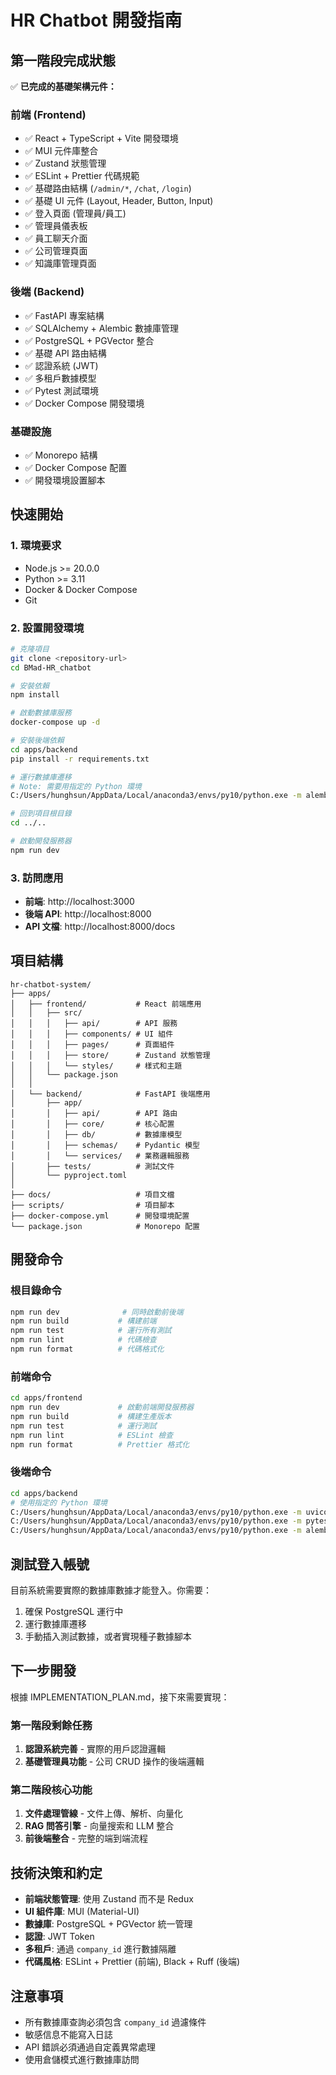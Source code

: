 # HR Chatbot 開發指南

## 第一階段完成狀態

✅ **已完成的基礎架構元件：**

### 前端 (Frontend)
- ✅ React + TypeScript + Vite 開發環境
- ✅ MUI 元件庫整合
- ✅ Zustand 狀態管理
- ✅ ESLint + Prettier 代碼規範
- ✅ 基礎路由結構 (`/admin/*`, `/chat`, `/login`)
- ✅ 基礎 UI 元件 (Layout, Header, Button, Input)
- ✅ 登入頁面 (管理員/員工)
- ✅ 管理員儀表板
- ✅ 員工聊天介面
- ✅ 公司管理頁面
- ✅ 知識庫管理頁面

### 後端 (Backend)
- ✅ FastAPI 專案結構
- ✅ SQLAlchemy + Alembic 數據庫管理
- ✅ PostgreSQL + PGVector 整合
- ✅ 基礎 API 路由結構
- ✅ 認證系統 (JWT)
- ✅ 多租戶數據模型
- ✅ Pytest 測試環境
- ✅ Docker Compose 開發環境

### 基礎設施
- ✅ Monorepo 結構
- ✅ Docker Compose 配置
- ✅ 開發環境設置腳本

## 快速開始

### 1. 環境要求

- Node.js >= 20.0.0
- Python >= 3.11
- Docker & Docker Compose
- Git

### 2. 設置開發環境

```bash
# 克隆項目
git clone <repository-url>
cd BMad-HR_chatbot

# 安裝依賴
npm install

# 啟動數據庫服務
docker-compose up -d

# 安裝後端依賴
cd apps/backend
pip install -r requirements.txt

# 運行數據庫遷移
# Note: 需要用指定的 Python 環境
C:/Users/hunghsun/AppData/Local/anaconda3/envs/py10/python.exe -m alembic upgrade head

# 回到項目根目錄
cd ../..

# 啟動開發服務器
npm run dev
```

### 3. 訪問應用

- **前端**: http://localhost:3000
- **後端 API**: http://localhost:8000
- **API 文檔**: http://localhost:8000/docs

## 項目結構

```
hr-chatbot-system/
├── apps/
│   ├── frontend/           # React 前端應用
│   │   ├── src/
│   │   │   ├── api/        # API 服務
│   │   │   ├── components/ # UI 組件
│   │   │   ├── pages/      # 頁面組件
│   │   │   ├── store/      # Zustand 狀態管理
│   │   │   └── styles/     # 樣式和主題
│   │   └── package.json
│   │
│   └── backend/            # FastAPI 後端應用
│       ├── app/
│       │   ├── api/        # API 路由
│       │   ├── core/       # 核心配置
│       │   ├── db/         # 數據庫模型
│       │   ├── schemas/    # Pydantic 模型
│       │   └── services/   # 業務邏輯服務
│       ├── tests/          # 測試文件
│       └── pyproject.toml
│
├── docs/                   # 項目文檔
├── scripts/                # 項目腳本
├── docker-compose.yml      # 開發環境配置
└── package.json            # Monorepo 配置
```

## 開發命令

### 根目錄命令
```bash
npm run dev              # 同時啟動前後端
npm run build           # 構建前端
npm run test            # 運行所有測試
npm run lint            # 代碼檢查
npm run format          # 代碼格式化
```

### 前端命令
```bash
cd apps/frontend
npm run dev             # 啟動前端開發服務器
npm run build           # 構建生產版本
npm run test            # 運行測試
npm run lint            # ESLint 檢查
npm run format          # Prettier 格式化
```

### 後端命令
```bash
cd apps/backend
# 使用指定的 Python 環境
C:/Users/hunghsun/AppData/Local/anaconda3/envs/py10/python.exe -m uvicorn app.main:app --reload
C:/Users/hunghsun/AppData/Local/anaconda3/envs/py10/python.exe -m pytest
C:/Users/hunghsun/AppData/Local/anaconda3/envs/py10/python.exe -m alembic upgrade head
```

## 測試登入帳號

目前系統需要實際的數據庫數據才能登入。你需要：

1. 確保 PostgreSQL 運行中
2. 運行數據庫遷移
3. 手動插入測試數據，或者實現種子數據腳本

## 下一步開發

根據 IMPLEMENTATION_PLAN.md，接下來需要實現：

### 第一階段剩餘任務
1. **認證系統完善** - 實際的用戶認證邏輯
2. **基礎管理員功能** - 公司 CRUD 操作的後端邏輯

### 第二階段核心功能
1. **文件處理管線** - 文件上傳、解析、向量化
2. **RAG 問答引擎** - 向量搜索和 LLM 整合
3. **前後端整合** - 完整的端到端流程

## 技術決策和約定

- **前端狀態管理**: 使用 Zustand 而不是 Redux
- **UI 組件庫**: MUI (Material-UI)
- **數據庫**: PostgreSQL + PGVector 統一管理
- **認證**: JWT Token
- **多租戶**: 通過 `company_id` 進行數據隔離
- **代碼風格**: ESLint + Prettier (前端), Black + Ruff (後端)

## 注意事項

- 所有數據庫查詢必須包含 `company_id` 過濾條件
- 敏感信息不能寫入日誌
- API 錯誤必須通過自定義異常處理
- 使用倉儲模式進行數據庫訪問